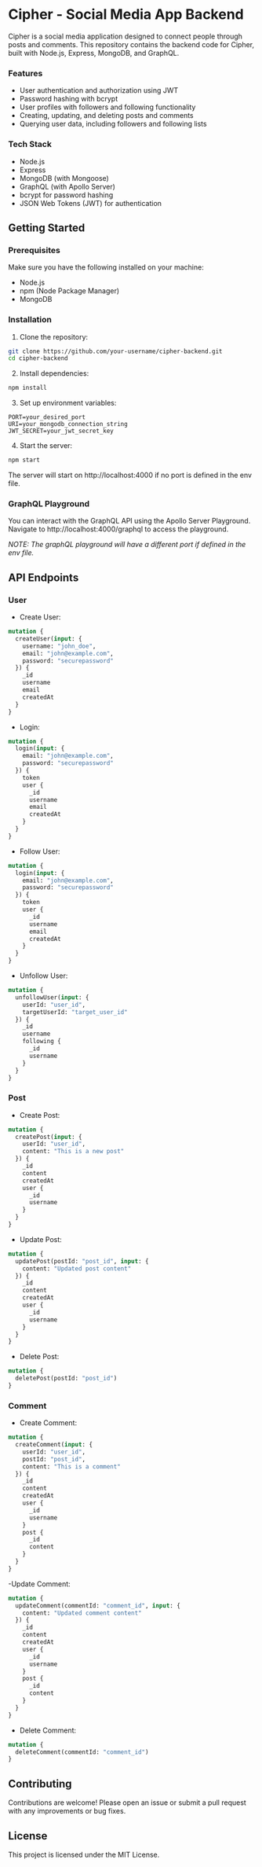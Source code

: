 # Cipher - Social Media App Backend

Cipher is a social media application designed to connect people through posts and comments. This repository contains the backend code for Cipher, built with Node.js, Express, MongoDB, and GraphQL.

### Features
- User authentication and authorization using JWT
- Password hashing with bcrypt
- User profiles with followers and following functionality
- Creating, updating, and deleting posts and comments
- Querying user data, including followers and following lists

### Tech Stack
- Node.js
- Express
- MongoDB (with Mongoose)
- GraphQL (with Apollo Server)
- bcrypt for password hashing
- JSON Web Tokens (JWT) for authentication

## Getting Started

### Prerequisites
Make sure you have the following installed on your machine:

- Node.js
- npm (Node Package Manager)
- MongoDB

### Installation
1. Clone the repository:
```bash
git clone https://github.com/your-username/cipher-backend.git
cd cipher-backend
```
2. Install dependencies:
```bash
npm install
```
3. Set up environment variables:
```env
PORT=your_desired_port
URI=your_mongodb_connection_string
JWT_SECRET=your_jwt_secret_key
```
4. Start the server:
```bash
npm start
```

The server will start on http://localhost:4000 if no port is defined in the env file. 

### GraphQL Playground
You can interact with the GraphQL API using the Apollo Server Playground. Navigate to http://localhost:4000/graphql to access the playground.

*NOTE: The graphQL playground will have a different port if defined in the env file.*

## API Endpoints

### User

- Create User:
```graphql
mutation {
  createUser(input: {
    username: "john_doe",
    email: "john@example.com",
    password: "securepassword"
  }) {
    _id
    username
    email
    createdAt
  }
}
```

- Login:
```graphql
mutation {
  login(input: {
    email: "john@example.com",
    password: "securepassword"
  }) {
    token
    user {
      _id
      username
      email
      createdAt
    }
  }
}
```

- Follow User:
```graphql
mutation {
  login(input: {
    email: "john@example.com",
    password: "securepassword"
  }) {
    token
    user {
      _id
      username
      email
      createdAt
    }
  }
}
```

- Unfollow User:
```graphql
mutation {
  unfollowUser(input: {
    userId: "user_id",
    targetUserId: "target_user_id"
  }) {
    _id
    username
    following {
      _id
      username
    }
  }
}
```

### Post
- Create Post:
```graphql
mutation {
  createPost(input: {
    userId: "user_id",
    content: "This is a new post"
  }) {
    _id
    content
    createdAt
    user {
      _id
      username
    }
  }
}
```

- Update Post:
```graphql
mutation {
  updatePost(postId: "post_id", input: {
    content: "Updated post content"
  }) {
    _id
    content
    createdAt
    user {
      _id
      username
    }
  }
}
```

- Delete Post:
```graphql
mutation {
  deletePost(postId: "post_id")
}
```

### Comment
- Create Comment:
```graphql
mutation {
  createComment(input: {
    userId: "user_id",
    postId: "post_id",
    content: "This is a comment"
  }) {
    _id
    content
    createdAt
    user {
      _id
      username
    }
    post {
      _id
      content
    }
  }
}
```

-Update Comment:
```graphql
mutation {
  updateComment(commentId: "comment_id", input: {
    content: "Updated comment content"
  }) {
    _id
    content
    createdAt
    user {
      _id
      username
    }
    post {
      _id
      content
    }
  }
}
```

- Delete Comment:
```graphql
mutation {
  deleteComment(commentId: "comment_id")
}
```

## Contributing
Contributions are welcome! Please open an issue or submit a pull request with any improvements or bug fixes.

## License
This project is licensed under the MIT License.
